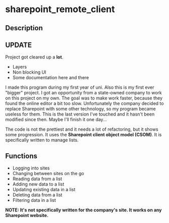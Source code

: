 # sharepoint_remote_client

## Description

## UPDATE
Project got cleared up a **lot**.
- Layers
- Non blocking UI
- Some documentation here and there

I made this program during my first year of uni. Also this is my first ever "bigger" project.
I got an opportunity from a state-owned company to work on this project on my own. The goal was to make work faster, because they found the online editor a bit too slow.
Unfortunately the company decided to replace Sharepoint with some other technology, so my program became useless for them.
This is the last version I've touched and it hasn't been modified since then.
Maybe I'll finish it one day...

The code is not the prettiest and it needs a lot of refactoring, but it shows some progression.
It uses the **Sharepoint client object model (CSOM)**.
It is specifically written to manage lists.


## Functions
- Logging into sites
- Changing between sites on the go
- Reading data from a list
- Adding new data to a list
- Updating existing data in a list
- Deleting data from a list
- Filtering data in a list

**NOTE: It's not specifically written for the company's site. It works on any Sharepoint website.**
